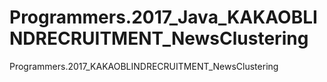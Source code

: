 # Programmers.2017_Java_KAKAOBLINDRECRUITMENT_NewsClustering
Programmers.2017_KAKAOBLINDRECRUITMENT_NewsClustering
